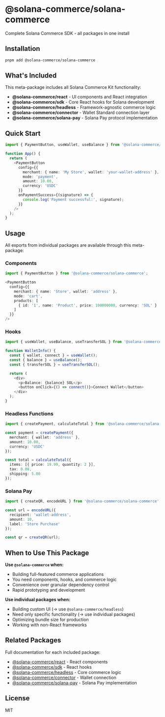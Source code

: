 # @solana-commerce/solana-commerce

Complete Solana Commerce SDK - all packages in one install

<!-- TODO: Add npm version badge when published -->

## Installation

```bash
pnpm add @solana-commerce/solana-commerce
```

## What's Included

This meta-package includes all Solana Commerce Kit functionality:

- **@solana-commerce/react** - UI components and React integration
- **@solana-commerce/sdk** - Core React hooks for Solana development
- **@solana-commerce/headless** - Framework-agnostic commerce logic
- **@solana-commerce/connector** - Wallet Standard connection layer
- **@solana-commerce/solana-pay** - Solana Pay protocol implementation

## Quick Start

```typescript
import { PaymentButton, useWallet, useBalance } from '@solana-commerce/solana-commerce';

function App() {
  return (
    <PaymentButton
      config={{
        merchant: { name: 'My Store', wallet: 'your-wallet-address' },
        mode: 'payment',
        amount: 10.00,
        currency: 'USDC'
      }}
      onPaymentSuccess={(signature) => {
        console.log('Payment successful:', signature);
      }}
    />
  );
}
```

## Usage

All exports from individual packages are available through this meta-package:

### Components

```typescript
import { PaymentButton } from '@solana-commerce/solana-commerce';

<PaymentButton
  config={{
    merchant: { name: 'Store', wallet: 'address' },
    mode: 'cart',
    products: [
      { id: '1', name: 'Product', price: 100000000, currency: 'SOL' }
    ]
  }}
/>
```

### Hooks

```typescript
import { useWallet, useBalance, useTransferSOL } from '@solana-commerce';

function WalletInfo() {
  const { wallet, connect } = useWallet();
  const { balance } = useBalance();
  const { transferSOL } = useTransferSOL();

  return (
    <div>
      <p>Balance: {balance} SOL</p>
      <button onClick={() => connect()}>Connect Wallet</button>
    </div>
  );
}
```

### Headless Functions

```typescript
import { createPayment, calculateTotal } from '@solana-commerce/solana-commerce';

const payment = createPayment({
  merchant: { wallet: 'address' },
  amount: 10.00,
  currency: 'USDC'
});

const total = calculateTotal({
  items: [{ price: 19.99, quantity: 2 }],
  tax: 0.08,
  shipping: 5.00
});
```

### Solana Pay

```typescript
import { createQR, encodeURL } from '@solana-commerce/solana-commerce';

const url = encodeURL({
  recipient: 'wallet-address',
  amount: 10,
  label: 'Store Purchase'
});

const qr = createQR(url);
```

## When to Use This Package

**Use `@solana-commerce` when:**
- Building full-featured commerce applications
- You need components, hooks, and commerce logic
- Convenience over granular dependency control
- Rapid prototyping and development

**Use individual packages when:**
- Building custom UI (→ use `@solana-commerce/headless`)
- Need only specific functionality (→ use individual packages)
- Optimizing bundle size for production
- Working with non-React frameworks

## Related Packages

Full documentation for each included package:

- [@solana-commerce/react](../react) - React components
- [@solana-commerce/sdk](../sdk) - React hooks
- [@solana-commerce/headless](../headless) - Core commerce logic
- [@solana-commerce/connector](../connector) - Wallet connection
- [@solana-commerce/solana-pay](../solana-pay) - Solana Pay implementation

## License

MIT

